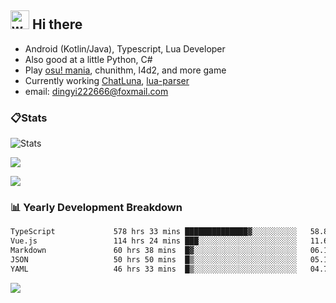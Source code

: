  ## <img alt="wave" src="https://raw.githubusercontent.com/MartinHeinz/MartinHeinz/master/wave.gif" width="30px"> Hi there

- Android (Kotlin/Java), Typescript, Lua Developer
- Also good at a little Python, C#
- Play [osu! mania](https://osu.ppy.sh/users/29808669), chunithm, l4d2, and more game
- Currently working [ChatLuna](https://github.com/ChatLunaLab), [lua-parser](https://github.com/dingyi222666/lua-parser)
- email: [dingyi222666@foxmail.com](mailto:dingyi222666@foxmail.com)

### 📋Stats

![Stats](https://github-readme-stats.vercel.app/api?username=dingyi222666&show_icons=true&icon_color=47A69E&title_color=47A69E&count_private=true)    

![](https://api.githubtrends.io/user/svg/dingyi222666/langs?time_range=one_year&include_private=True&loc_metric=changed&theme=classic)

![](http://github-profile-summary-cards.vercel.app/api/cards/productive-time?username=dingyi222666&theme=nord_dark&utcOffset=8)


### 📊 Yearly Development Breakdown

<!--START_SECTION:waka-->

```txt
TypeScript             578 hrs 33 mins ██████████████▓░░░░░░░░░░   58.87 %
Vue.js                 114 hrs 24 mins ███░░░░░░░░░░░░░░░░░░░░░░   11.64 %
Markdown               60 hrs 38 mins  █▓░░░░░░░░░░░░░░░░░░░░░░░   06.17 %
JSON                   50 hrs 50 mins  █▒░░░░░░░░░░░░░░░░░░░░░░░   05.17 %
YAML                   46 hrs 33 mins  █▒░░░░░░░░░░░░░░░░░░░░░░░   04.74 %
```

<!--END_SECTION:waka-->

![](https://komarev.com/ghpvc/?username=dingyi222666)
